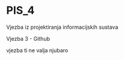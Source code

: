 PIS_4
=====

Vjezba iz projektiranja informacijskih sustava

Vjezba 3 - Github

vjezba ti ne valja njubaro
